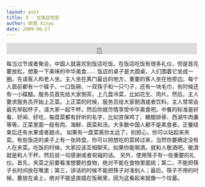 ```yaml
---
layout: post
title: 3 - 在饭店吃饭
author: 昕煜 Xinyu
date: 2009-06-27
---
```


<iframe src="https://archive.org/embed/slowchinese_201909/Slow_Chinese_003.mp3" width="500" height="30" frameborder="0" webkitallowfullscreen="true" mozallowfullscreen="true" allowfullscreen></iframe>

每当过节或者聚会，中国人就喜欢到饭店吃饭。在饭店吃饭有很多礼仪，但是首先要放松，想象一下美味的中华美食……
饭店的桌子是大圆桌，人们围着它坐成一圈。先请客人和老人坐。主人坐在离门最远的地方，重要的客人坐在他旁边。每个人面前都有一个碟子，一口饭碗、一双筷子和一只勺子，还有一块毛巾，有时候还有一小碟醋。服务员首先给大家倒茶，上几盘冷菜，比如花生、肉片。然后，主人要求服务员开始上正菜。上正菜的时候，服务员给大家倒酒或者饮料。主人常常会最先举起杯子，请大家一起干杯。然后你就尽情享受中华美食吧。中餐的标准是好看、好闻、好吃，每盘菜都有好听的名字，比如宫保鸡丁、糖醋排骨、西湖牛肉羹等等。正菜里面一般有肉、海鲜、蔬菜和汤。大多数中国人都不是素食者。正餐结束后还有水果或者甜点。
如果有一盘菜离你太远了，别担心，你可以站起来夹菜。有些饭店的桌子上有一张转盘，你可以把想吃的菜转过来，当然你要确定没有人在夹菜。吃饭的时候，大家应该互相聊天。如果你能喝酒，就和人敬酒吧。敬酒就是和人干杯，然后说一句感谢或者祝福的话。
另外，使用筷子有一些重要的礼仪。首先，夹菜之前要看准想要的食物，绝对不能在食物里面挑；第二，不能把筷子长时间放在嘴里；第三，讲话的时候不能把筷子对准别人；最后，筷子不用的时候，要放在桌上，绝对不能竖直插在饭碗里，因为这看起来就像一个坟墓。
